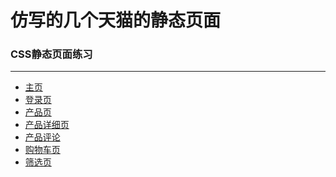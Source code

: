 ﻿# 仿写的几个天猫的静态页面 
### CSS静态页面练习
<hr>

* [主页](https://catsugar.github.io/Tmall-pages/#)
* [登录页](https://catsugar.github.io/Tmall-pages/login.html)
* [产品页](https://catsugar.github.io/Tmall-pages/Product.html)
* [产品详细页](https://catsugar.github.io/Tmall-pages/detail.html)
* [产品评论](https://catsugar.github.io/Tmall-pages/comment.html)
* [购物车页](https://catsugar.github.io/Tmall-pages/shopcar.html)
* [筛选页](https://catsugar.github.io/Tmall-pages/Select.html)

